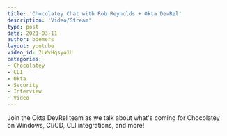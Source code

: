 ```yaml
---
title: 'Chocolatey Chat with Rob Reynolds + Okta DevRel'
description: 'Video/Stream'
type: post
date: 2021-03-11
author: bdemers
layout: youtube
video_id: 7LWvHqsyo1U
categories:
- Chocolatey
- CLI
- Okta
- Security
- Interview
- Video
---
```


Join the Okta DevRel team as we talk about what's coming for Chocolatey on Windows, CI/CD, CLI integrations, and more!
